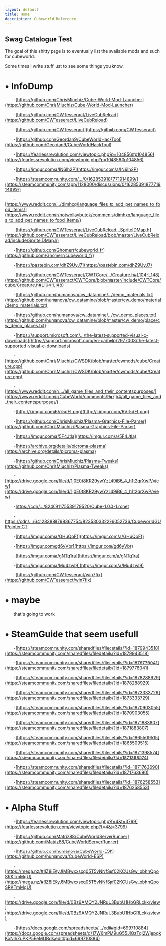 ```yaml
---
layout: default
title: Home
description: Cubeworld Reference
---
```



## Swag Catalogue Test

The goal of this shitty page is to eventually list the available mods and such for cubeworld.

Some times i write stuff just to see some things you know.

# &bull; InfoDump
&nbsp;&nbsp;&nbsp;&nbsp;&nbsp;&nbsp; -[https://github.com/ChrisMiuchiz/Cube-World-Mod-Launcher](https://github.com/ChrisMiuchiz/Cube-World-Mod-Launcher)

&nbsp;&nbsp;&nbsp;&nbsp;&nbsp;&nbsp; -[https://github.com/CWTesseract/LiveCubReload](https://github.com/CWTesseract/LiveCubReload)

&nbsp;&nbsp;&nbsp;&nbsp;&nbsp;&nbsp; -[https://github.com/CWTesseract](https://github.com/CWTesseract)

&nbsp;&nbsp;&nbsp;&nbsp;&nbsp;&nbsp; -[https://github.com/Geordan9/CubeWorldHackTool](https://github.com/Geordan9/CubeWorldHackTool)

&nbsp;&nbsp;&nbsp;&nbsp;&nbsp;&nbsp; -[https://fearlessrevolution.com/viewtopic.php?p=104856#p104856](https://fearlessrevolution.com/viewtopic.php?p=104856#p104856)

&nbsp;&nbsp;&nbsp;&nbsp;&nbsp;&nbsp; -[https://imgur.com/a/IN6lh2P](https://imgur.com/a/IN6lh2P)

&nbsp;&nbsp;&nbsp;&nbsp;&nbsp;&nbsp; -[https://steamcommunity.com/.../0/1628539187771914899/](https://steamcommunity.com/app/1128000/discussions/0/1628539187771914899/)

&nbsp;&nbsp;&nbsp;&nbsp;&nbsp;&nbsp; -[https://www.reddit.com/.../dimhxq/language_files_to_add_pet_names_to_food_items/](https://www.reddit.com/r/notwollaybutok/comments/dimhxq/language_files_to_add_pet_names_to_food_items/)

&nbsp;&nbsp;&nbsp;&nbsp;&nbsp;&nbsp; -[https://github.com/CWTesseract/LiveCubReload...SpriteIDMap.h](https://github.com/CWTesseract/LiveCubReload/blob/master/LiveCubReload/include/SpriteIDMap.h)

&nbsp;&nbsp;&nbsp;&nbsp;&nbsp;&nbsp; -[https://github.com/Ghomerr/cubeworld_fr](https://github.com/Ghomerr/cubeworld_fr)

&nbsp;&nbsp;&nbsp;&nbsp;&nbsp;&nbsp; -[https://pastebin.com/dhZ9UyJ7](https://pastebin.com/dhZ9UyJ7)

&nbsp;&nbsp;&nbsp;&nbsp;&nbsp;&nbsp; -[https://github.com/CWTesseract/CWTCore/.../Creature.h#L104-L148](https://github.com/CWTesseract/CWTCore/blob/master/include/CWTCore/cube/Creature.h#L104-L148)

&nbsp;&nbsp;&nbsp;&nbsp;&nbsp;&nbsp; -[https://github.com/humanova/cw_datamine/.../demo_materials.txt](https://github.com/humanova/cw_datamine/blob/master/cw_demo/material/demo_materials.txt)

&nbsp;&nbsp;&nbsp;&nbsp;&nbsp;&nbsp; -[https://github.com/humanova/cw_datamine/.../cw_demo_places.txt](https://github.com/humanova/cw_datamine/blob/master/cw_demo/place/cw_demo_places.txt)

&nbsp;&nbsp;&nbsp;&nbsp;&nbsp;&nbsp; -[https://support.microsoft.com/.../the-latest-supported-visual-c-downloads](https://support.microsoft.com/en-ca/help/2977003/the-latest-supported-visual-c-downloads)

&nbsp;&nbsp;&nbsp;&nbsp;&nbsp;&nbsp; -[https://github.com/ChrisMiuchiz/CWSDK/blob/master/cwmods/cube/Creature.cpp](https://github.com/ChrisMiuchiz/CWSDK/blob/master/cwmods/cube/Creature.cpp)

&nbsp;&nbsp;&nbsp;&nbsp;&nbsp;&nbsp; -[https://www.reddit.com/r/.../all_game_files_and_their_contentspurposes/](https://www.reddit.com/r/CubeWorld/comments/9q7jh4/all_game_files_and_their_contentspurposes/)

&nbsp;&nbsp;&nbsp;&nbsp;&nbsp;&nbsp; -[http://i.imgur.com/6Vr5dEt.png](http://i.imgur.com/6Vr5dEt.png)

&nbsp;&nbsp;&nbsp;&nbsp;&nbsp;&nbsp; -[https://github.com/ChrisMiuchiz/Plasma-Graphics-File-Parser](https://github.com/ChrisMiuchiz/Plasma-Graphics-File-Parser)

&nbsp;&nbsp;&nbsp;&nbsp;&nbsp;&nbsp; -[https://imgur.com/a/5F4Jtla](https://imgur.com/a/5F4Jtla)

&nbsp;&nbsp;&nbsp;&nbsp;&nbsp;&nbsp; -[https://archive.org/details/picroma-plasma](https://archive.org/details/picroma-plasma)

&nbsp;&nbsp;&nbsp;&nbsp;&nbsp;&nbsp; -[https://github.com/ChrisMiuchiz/Plasma-Tweaks](https://github.com/ChrisMiuchiz/Plasma-Tweaks)

&nbsp;&nbsp;&nbsp;&nbsp;&nbsp;&nbsp; -[https://drive.google.com/file/d/1j0E0t8KR29ywYzL49iB6_4_h1t2qrXwP/view](https://drive.google.com/file/d/1j0E0t8KR29ywYzL49iB6_4_h1t2qrXwP/view)

&nbsp;&nbsp;&nbsp;&nbsp;&nbsp;&nbsp; -[https://cdn/.../824091175539179520/Cube-1.0.0-1.rcnet](https://cdn.discordapp.com/attachments/628988071039336469/824091175539179520/Cube-1.0.0-1.rcnet)

&nbsp;&nbsp;&nbsp;&nbsp;&nbsp;&nbsp; -[https://cdn/.../641283888798367754/823530332296052736/CubeworldGUIPointer.CT](https://cdn.discordapp.com/attachments/641283888798367754/823530332296052736/CubeworldGUIPointer.CT)

&nbsp;&nbsp;&nbsp;&nbsp;&nbsp;&nbsp; -[https://imgur.com/a/GHuQoFf](https://imgur.com/a/GHuQoFf)

&nbsp;&nbsp;&nbsp;&nbsp;&nbsp;&nbsp; -[https://imgur.com/gd6yVbr](https://imgur.com/gd6yVbr)

&nbsp;&nbsp;&nbsp;&nbsp;&nbsp;&nbsp; -[https://imgur.com/a/gNTq1ra](https://imgur.com/a/gNTq1ra)

&nbsp;&nbsp;&nbsp;&nbsp;&nbsp;&nbsp; -[https://imgur.com/a/Mu4zwl9](https://imgur.com/a/Mu4zwl9)

&nbsp;&nbsp;&nbsp;&nbsp;&nbsp;&nbsp; -[https://github.com/CWTesseract/win7fix](https://github.com/CWTesseract/win7fix)

# &bull; maybe
&nbsp;&nbsp;&nbsp;&nbsp;&nbsp;&nbsp; that's going to work



# &bull; SteamGuide that seem usefull
&nbsp;&nbsp;&nbsp;&nbsp;&nbsp;&nbsp; -[https://steamcommunity.com/sharedfiles/filedetails/?id=1879943518](https://steamcommunity.com/sharedfiles/filedetails/?id=1879943518)

&nbsp;&nbsp;&nbsp;&nbsp;&nbsp;&nbsp; -[https://steamcommunity.com/sharedfiles/filedetails/?id=1879776041](https://steamcommunity.com/sharedfiles/filedetails/?id=1879776041)

&nbsp;&nbsp;&nbsp;&nbsp;&nbsp;&nbsp; -[https://steamcommunity.com/sharedfiles/filedetails/?id=1878288929](https://steamcommunity.com/sharedfiles/filedetails/?id=1878288929)

&nbsp;&nbsp;&nbsp;&nbsp;&nbsp;&nbsp; -[https://steamcommunity.com/sharedfiles/filedetails/?id=1873333729](https://steamcommunity.com/sharedfiles/filedetails/?id=1873333729)

&nbsp;&nbsp;&nbsp;&nbsp;&nbsp;&nbsp; -[https://steamcommunity.com/sharedfiles/filedetails/?id=1870903055](https://steamcommunity.com/sharedfiles/filedetails/?id=1870903055)

&nbsp;&nbsp;&nbsp;&nbsp;&nbsp;&nbsp; -[https://steamcommunity.com/sharedfiles/filedetails/?id=1871883807](https://steamcommunity.com/sharedfiles/filedetails/?id=1871883807)

&nbsp;&nbsp;&nbsp;&nbsp;&nbsp;&nbsp; -[https://steamcommunity.com/sharedfiles/filedetails/?id=1865509515](https://steamcommunity.com/sharedfiles/filedetails/?id=1865509515)

&nbsp;&nbsp;&nbsp;&nbsp;&nbsp;&nbsp; -[https://steamcommunity.com/sharedfiles/filedetails/?id=1871398574](https://steamcommunity.com/sharedfiles/filedetails/?id=1871398574)

&nbsp;&nbsp;&nbsp;&nbsp;&nbsp;&nbsp; -[https://steamcommunity.com/sharedfiles/filedetails/?id=1871763690](https://steamcommunity.com/sharedfiles/filedetails/?id=1871763690)

&nbsp;&nbsp;&nbsp;&nbsp;&nbsp;&nbsp; -[https://steamcommunity.com/sharedfiles/filedetails/?id=1876258553](https://steamcommunity.com/sharedfiles/filedetails/?id=1876258553)

# &bull; Alpha Stuff
&nbsp;&nbsp;&nbsp;&nbsp;&nbsp;&nbsp; -[https://fearlessrevolution.com/viewtopic.php?f=4&t=3799](https://fearlessrevolution.com/viewtopic.php?f=4&t=3799)

&nbsp;&nbsp;&nbsp;&nbsp;&nbsp;&nbsp; -[https://github.com/Matriz88/CubeWorldServerRunner](https://github.com/Matriz88/CubeWorldServerRunner)

&nbsp;&nbsp;&nbsp;&nbsp;&nbsp;&nbsp; -[https://github.com/humanova/CubeWorld-ESP](https://github.com/humanova/CubeWorld-ESP)

&nbsp;&nbsp;&nbsp;&nbsp;&nbsp;&nbsp; -[https://mega.nz/#!lZ8iEKyJ!MBwxxsxq05T5vNNfSpf02KCUsGw_obhnQpoSRKTmMqU](https://mega.nz/#!lZ8iEKyJ!MBwxxsxq05T5vNNfSpf02KCUsGw_obhnQpoSRKTmMqU)

&nbsp;&nbsp;&nbsp;&nbsp;&nbsp;&nbsp; -[https://drive.google.com/file/d/0Bz9AMQY2JNRuU3BubU1HbGRLckk/view](https://drive.google.com/file/d/0Bz9AMQY2JNRuU3BubU1HbGRLckk/view)

&nbsp;&nbsp;&nbsp;&nbsp;&nbsp;&nbsp; -[https://docs.google.com/spreadsheets/.../edit#gid=699710884](https://docs.google.com/spreadsheets/d/17W6mPM9uG55JlQzTql2WjepqkKxNlhZuPKP5EeMUBdk/edit#gid=699710884)
